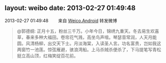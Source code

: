 layout: weibo
date: 2013-02-27 01:49:48
---
<meta name="referrer" content="no-referrer" />

2013-02-27 01:49:48  &nbsp;&nbsp;&nbsp;&nbsp;&nbsp;&nbsp; 来自 <a href="http://app.weibo.com/t/feed/l4RWD" rel="nofollow">Weico.Android</a>
转发微博
>  @郭德纲: 正月十五，粉丝三千万。小年今日，锦绣九重天。冬去易生欢喜草，春来多种大福田。卷帘花气溅，高坐鸟声喧。琴瑟音常润，人天月能圆。风清杨柳，出交天下士。月淡海棠，入读圣人言。功名富贵，岂如我这两窗竹一池莲。惊弦雁避，骇浪湾船。上马杀贼杀便杀了，下马提笔写青松挺立高山顶，红梅笑绽百花前。 ​​​
